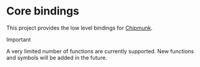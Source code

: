 # Core bindings

This project provides the low level bindings for [Chipmunk](https://chipmunk-physics.net/).

> [!IMPORTANT]
> A very limited number of functions are currently supported. New functions and symbols will be added in the future.